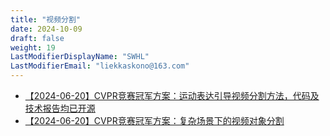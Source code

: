 ```yaml
---
title: "视频分割"
date: 2024-10-09
draft: false
weight: 19
LastModifierDisplayName: "SWHL"
LastModifierEmail: "liekkaskono@163.com"
---
```

 
- [【2024-06-20】CVPR竞赛冠军方案：运动表达引导视频分割方法，代码及技术报告均已开源](https://mp.weixin.qq.com/s/_YF1aXvPvA1DfnrzCRWHUw)
- [【2024-06-20】CVPR竞赛冠军方案：复杂场景下的视频对象分割](https://mp.weixin.qq.com/s/esJ-JPgAGzH_JcmTmnTRSA)
